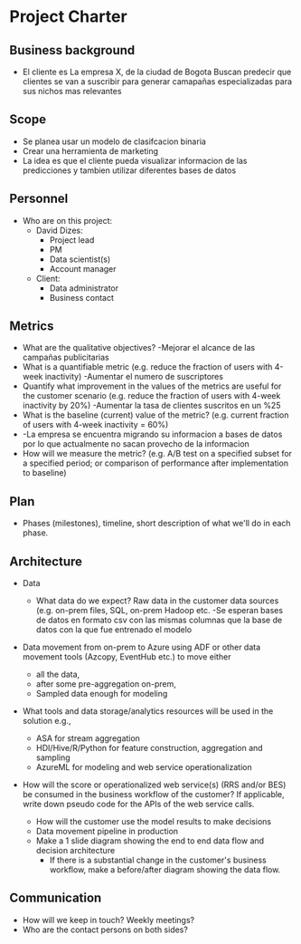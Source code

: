# Project Charter

## Business background

* El cliente es La empresa X, de la ciudad de Bogota
Buscan predecir que clientes se van a suscribir para generar camapañas especializadas para sus nichos mas relevantes

## Scope
* Se planea usar un modelo de clasifcacion binaria
* Crear una herramienta de marketing 
* La idea es que el cliente pueda visualizar informacion de las predicciones y tambien utilizar diferentes bases de datos

## Personnel
* Who are on this project:
	* David Dizes:
		* Project lead
		* PM
		* Data scientist(s)
		* Account manager
	* Client:
		* Data administrator
		* Business contact
	
## Metrics
* What are the qualitative objectives?
	 -Mejorar el alcance de las campañas publicitarias
* What is a quantifiable metric  (e.g. reduce the fraction of users with 4-week inactivity)
	-Aumentar el numero de suscriptores
* Quantify what improvement in the values of the metrics are useful for the customer scenario (e.g. reduce the  fraction of users with 4-week inactivity by 20%) 
	-Aumentar la tasa de clientes suscritos en un %25 
* What is the baseline (current) value of the metric? (e.g. current fraction of users with 4-week inactivity = 60%)
* 	-La empresa se encuentra migrando su informacion a bases de datos por lo que 		 actualmente no sacan provecho de la informacion 
* How will we measure the metric? (e.g. A/B test on a specified subset for a specified period; or comparison of performance after implementation to baseline)

## Plan
* Phases (milestones), timeline, short description of what we'll do in each phase.

## Architecture
* Data
  * What data do we expect? Raw data in the customer data sources (e.g. on-prem files, SQL, on-prem Hadoop etc.
	-Se esperan bases de datos en formato csv con las mismas columnas que la base de 	 datos con la que fue entrenado el modelo
* Data movement from on-prem to Azure using ADF or other data movement tools (Azcopy, EventHub etc.) to move either
  * all the data, 
  * after some pre-aggregation on-prem,
  * Sampled data enough for modeling 

* What tools and data storage/analytics resources will be used in the solution e.g.,
  * ASA for stream aggregation
  * HDI/Hive/R/Python for feature construction, aggregation and sampling
  * AzureML for modeling and web service operationalization
* How will the score or operationalized web service(s) (RRS and/or BES) be consumed in the business workflow of the customer? If applicable, write down pseudo code for the APIs of the web service calls.
  * How will the customer use the model results to make decisions
  * Data movement pipeline in production
  * Make a 1 slide diagram showing the end to end data flow and decision architecture
    * If there is a substantial change in the customer's business workflow, make a before/after diagram showing the data flow.

## Communication
* How will we keep in touch? Weekly meetings?
* Who are the contact persons on both sides?

